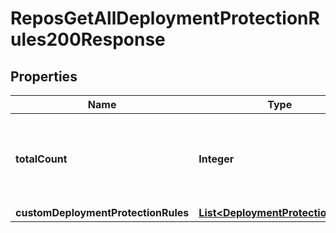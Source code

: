 

# ReposGetAllDeploymentProtectionRules200Response


## Properties

| Name | Type | Description | Notes |
|------------ | ------------- | ------------- | -------------|
|**totalCount** | **Integer** | The number of enabled custom deployment protection rules for this environment |  [optional] |
|**customDeploymentProtectionRules** | [**List&lt;DeploymentProtectionRule&gt;**](DeploymentProtectionRule.md) |  |  [optional] |



